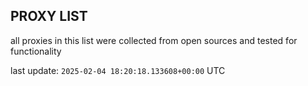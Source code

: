 ## PROXY LIST

all proxies in this list were collected from open sources and tested for functionality

last update: `2025-02-04 18:20:18.133608+00:00` UTC
